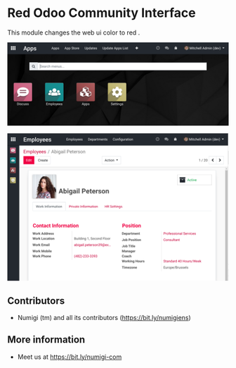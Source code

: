 # Red Odoo Community Interface

This module changes the web ui color to red .

![App Switcher](static/description/apps.png?raw=true)

![Form View](static/description/form.png?raw=true)

## Contributors
  * Numigi (tm) and all its contributors (<https://bit.ly/numigiens>)

## More information
  * Meet us at <https://bit.ly/numigi-com>
